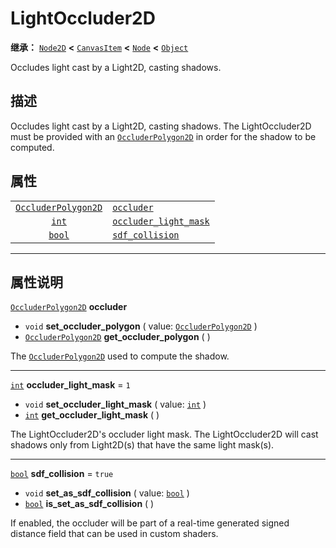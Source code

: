 <!-- ⚠ 请勿编辑本文件 ⚠ -->
<!-- 本文档使用脚本从 WeDot 引擎源码仓库生成。 -->
<!-- 生成脚本：https://github.com/WeDot-Engine/WeDot/tree/4.3/doc/tools/make_md.py； -->
<!-- 原文件：https://github.com/WeDot-Engine/WeDot/tree/4.3/doc/classes/LightOccluder2D.xml。 -->

<div id="_class_lightoccluder2d"></div>

# LightOccluder2D

**继承：** [`Node2D`](class_node2d.md) **<** [`CanvasItem`](class_canvasitem.md) **<** [`Node`](class_node.md) **<** [`Object`](class_object.md)

Occludes light cast by a Light2D, casting shadows.

## 描述

Occludes light cast by a Light2D, casting shadows. The LightOccluder2D must be provided with an [`OccluderPolygon2D`](class_occluderpolygon2d.md) in order for the shadow to be computed.

## 属性

|||
|:-:|:--|
| [`OccluderPolygon2D`](class_occluderpolygon2d.md) | [`occluder`](#class_lightoccluder2d_property_occluder)                       |          |
| [`int`](class_int.md)                             | [`occluder_light_mask`](#class_lightoccluder2d_property_occluder_light_mask) | ``1``    |
| [`bool`](class_bool.md)                           | [`sdf_collision`](#class_lightoccluder2d_property_sdf_collision)             | ``true`` |

<!-- rst-class:: classref-section-separator -->

---

## 属性说明

<div id="_class_lightoccluder2d_property_occluder"></div>

[`OccluderPolygon2D`](class_occluderpolygon2d.md) **occluder** <div id="class_lightoccluder2d_property_occluder"></div>

- `void` **set_occluder_polygon** ( value: [`OccluderPolygon2D`](class_occluderpolygon2d.md) )
- [`OccluderPolygon2D`](class_occluderpolygon2d.md) **get_occluder_polygon** ( )

The [`OccluderPolygon2D`](class_occluderpolygon2d.md) used to compute the shadow.

<!-- rst-class:: classref-item-separator -->

---

<div id="_class_lightoccluder2d_property_occluder_light_mask"></div>

[`int`](class_int.md) **occluder_light_mask** = ``1`` <div id="class_lightoccluder2d_property_occluder_light_mask"></div>

- `void` **set_occluder_light_mask** ( value: [`int`](class_int.md) )
- [`int`](class_int.md) **get_occluder_light_mask** ( )

The LightOccluder2D's occluder light mask. The LightOccluder2D will cast shadows only from Light2D(s) that have the same light mask(s).

<!-- rst-class:: classref-item-separator -->

---

<div id="_class_lightoccluder2d_property_sdf_collision"></div>

[`bool`](class_bool.md) **sdf_collision** = ``true`` <div id="class_lightoccluder2d_property_sdf_collision"></div>

- `void` **set_as_sdf_collision** ( value: [`bool`](class_bool.md) )
- [`bool`](class_bool.md) **is_set_as_sdf_collision** ( )

If enabled, the occluder will be part of a real-time generated signed distance field that can be used in custom shaders.

[^virtual]: 本方法通常需要用户覆盖才能生效。
[^const]: 本方法无副作用，不会修改该实例的任何成员变量。
[^vararg]: 本方法除了能接受在此处描述的参数外，还能够继续接受任意数量的参数。
[^constructor]: 本方法用于构造某个类型。
[^static]: 调用本方法无需实例，可直接使用类名进行调用。
[^operator]: 本方法描述的是使用本类型作为左操作数的有效运算符。
[^bitfield]: 这个值是由下列位标志构成位掩码的整数。
[^void]: 无返回值。
